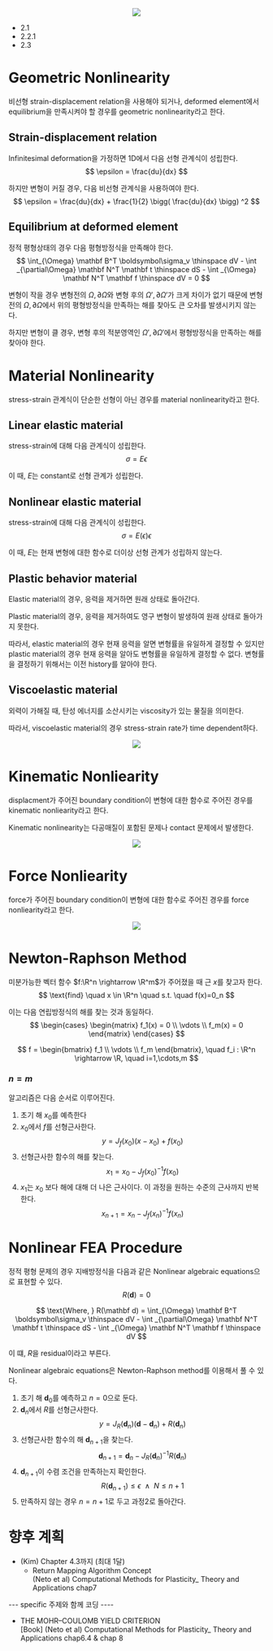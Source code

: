 <p align = "center">
<img src = "./image/2022.09.08_1.png">
</p>

* 2.1
* 2.2.1
* 2.3

# Geometric Nonlinearity
비선형 strain-displacement relation을 사용해야 되거나, deformed element에서 equilibrium을 만족시켜야 할 경우를 geometric nonlinearity라고 한다.

## Strain-displacement relation
Infinitesimal deformation을 가정하면 1D에서 다음 선형 관계식이 성립한다.
$$ \epsilon = \frac{du}{dx} $$

하지만 변형이 커질 경우, 다음 비선형 관계식을 사용하여야 한다.
$$ \epsilon = \frac{du}{dx} + \frac{1}{2} \bigg( \frac{du}{dx} \bigg) ^2 $$

## Equilibrium at deformed element
정적 평형상태의 경우 다음 평형방정식을 만족해야 한다.
$$ \int_{\Omega} \mathbf B^T \boldsymbol\sigma_v \thinspace dV  - \int _{\partial\Omega} \mathbf N^T \mathbf t \thinspace dS - \int _{\Omega} \mathbf N^T \mathbf f \thinspace dV = 0  $$

변형이 작을 경우 변형전의 $\Omega, \partial \Omega$와 변형 후의 $\Omega', \partial \Omega'$가 크게 차이가 없기 때문에 변형전의 $\Omega, \partial \Omega$에서 위의 평형방정식을 만족하는 해를 찾아도 큰 오차를 발생시키지 않는다. 

하지만 변형이 클 경우, 변형 후의 적분영역인 $\Omega', \partial \Omega'$에서 평형방정식을 만족하는 해를 찾아야 한다.

# Material Nonlinearity
stress-strain 관계식이 단순한 선형이 아닌 경우를 material nonlinearity라고 한다.

## Linear elastic material
stress-strain에 대해 다음 관계식이 성립한다.
$$ \sigma = E \epsilon $$

이 때, $E$는 constant로 선형 관계가 성립한다.

## Nonlinear elastic material
stress-strain에 대해 다음 관계식이 성립한다.
$$ \sigma = E(\epsilon) \epsilon $$

이 때, $E$는 현재 변형에 대한 함수로 더이상 선형 관계가 성립하지 않는다.

## Plastic behavior material
Elastic material의 경우, 응력을 제거하면 원래 상태로 돌아간다.

Plastic material의 경우, 응력을 제거하여도 영구 변형이 발생하여 원래 상태로 돌아가지 못한다.

따라서, elastic material의 경우 현재 응력을 알면 변형률을 유일하게 결정할 수 있지만 plastic material의 경우 현재 응력을 알아도 변형률을 유일하게 결정할 수 없다. 변형률을 결정하기 위해서는 이전 history를 알아야 한다.

## Viscoelastic material
외력이 가해질 때, 탄성 에너지를 소산시키는 viscosity가 있는 물질을 의미한다.

따라서, viscoelastic material의 경우 stress-strain rate가 time dependent하다.

<p align = "center">
<img src = "./image/2022.09.08_2.png">
</p>

# Kinematic Nonliearity
displacment가 주어진 boundary condition이 변형에 대한 함수로 주어진 경우를 kinematic nonliearity라고 한다.

Kinematic nonlinearity는 다공매질이 포함된 문제나 contact 문제에서 발생한다.

<p align = "center">
<img src = "./image/2022.09.08_3.png">
</p>

# Force Nonliearity
force가 주어진 boundary condition이 변형에 대한 함수로 주어진 경우를 force nonliearity라고 한다.

<p align = "center">
<img src = "./image/2022.09.08_4.png">
</p>

# Newton-Raphson Method
미분가능한 벡터 함수 $f:\R^n \rightarrow \R^m$가 주어졌을 때 근 $x$를 찾고자 한다.
$$ \text{find} \quad x \in \R^n \quad s.t. \quad  f(x)=0_n $$

이는 다음 연립방정식의 해를 찾는 것과 동일하다.
$$ \begin{cases}
\begin{matrix}
f_1(x) = 0  \\
\vdots \\
f_m(x) = 0    
\end{matrix}
\end{cases} $$

$$ f = \begin{bmatrix}
   f_1 \\ \vdots \\ f_m
\end{bmatrix}, \quad f_i : \R^n \rightarrow \R, \quad i=1,\cdots,m $$

### $n=m$
알고리즘은 다음 순서로 이루어진다.
1. 초기 해 $x_0$를 예측한다
2. $x_0$에서 $f$를 선형근사한다.
$$ y= J_f(x_0)(x-x_0)+f(x_0) $$
3. 선형근사한 함수의 해를 찾는다.
$$ x_1 = x_0 - J_f(x_0)^{-1}f(x_0)$$
4. $x_1$는 $x_0$ 보다 해에 대해 더 나은 근사이다. 이 과정을 원하는 수준의 근사까지 반복한다.
$$ x_{n+1} = x_n - J_f(x_n)^{-1}f(x_n) $$

# Nonlinear FEA Procedure
정적 평형 문제의 경우 지배방정식을 다음과 같은 Nonlinear algebraic equations으로 표현할 수 있다.
$$ R(\mathbf d) = 0 $$

$$ \text{Where, } R(\mathbf d) = \int_{\Omega} \mathbf B^T \boldsymbol\sigma_v \thinspace dV  - \int _{\partial\Omega} \mathbf N^T \mathbf t \thinspace dS - \int _{\Omega} \mathbf N^T \mathbf f \thinspace dV $$

이 떄, $R$을 residual이라고 부른다.

Nonlinear algebraic equations은 Newton-Raphson method를 이용해서 풀 수 있다.
1. 초기 해 $\mathbf d_0$를 예측하고 $n=0$으로 둔다.
2. $\mathbf d_n$에서 $R$를 선형근사한다.
$$ y= J_R(\mathbf d_n)(\mathbf d - \mathbf d_n) + R(\mathbf d_n) $$
3. 선형근사한 함수의 해 $\mathbf d_{n+1}$을 찾는다.
$$ \mathbf d_{n+1} = \mathbf d_n - J_R(\mathbf d_n)^{-1}R(\mathbf d_n)$$
4. $\mathbf d_{n+1}$이 수렴 조건을 만족하는지 확인한다.
$$ R(\mathbf d_{n+1}) \le \epsilon \enspace \land \enspace N \le n + 1  $$   
5. 만족하지 않는 경우 $n = n +1$로 두고 과정2로 돌아간다.

# 향후 계획
* (Kim) Chapter 4.3까지 (최대 1달)
  * Return Mapping Algorithm Concept  
    (Neto et al) Computational Methods for Plasticity_ Theory and Applications chap7

--- specific 주제와 함께 코딩 ----

* THE MOHR–COULOMB YIELD CRITERION  
[Book] (Neto et al) Computational Methods for Plasticity_ Theory and Applications chap6.4 & chap 8
